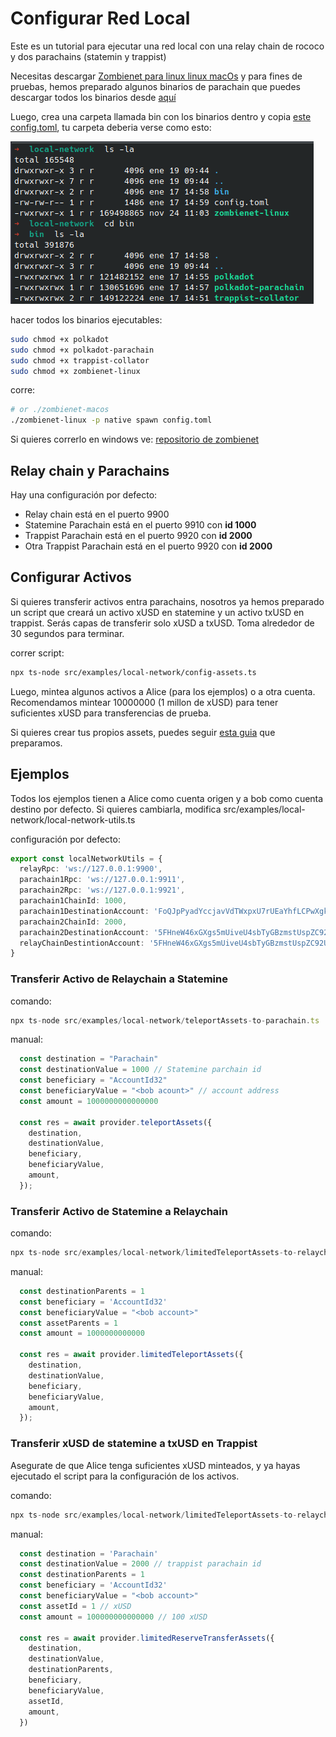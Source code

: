 Configurar Red Local
=======

Este es un tutorial para ejecutar una red local con una relay chain de rococo y dos parachains (statemin y trappist)

Necesitas descargar     <a href="https://github.com/paritytech/zombienet/releases">Zombienet para linux linux macOs</a> y para fines de pruebas, hemos preparado algunos binarios de parachain que  puedes descargar todos los binarios desde <a href="https://drive.google.com/drive/folders/1JOZcJGkeNsLnQ7-1qC6RJx7fltkN4RY_?usp=sharing"> aquí</a>

Luego, crea una carpeta llamada bin con los binarios dentro y copia <a href="./config.toml">este config.toml</a>, tu carpeta deberia verse como esto:

![](../../../.images/local-network/zombienet-folder.png)

hacer todos los binarios ejecutables:

```sh
sudo chmod +x polkadot
sudo chmod +x polkadot-parachain
sudo chmod +x trappist-collator
sudo chmod +x zombienet-linux
```

corre:

```sh
# or ./zombienet-macos
./zombienet-linux -p native spawn config.toml
```

Si quieres correrlo en windows ve: <a href="https://github.com/paritytech/zombienet">repositorio de zombienet</a>

## Relay chain y Parachains

Hay una configuración por defecto:

<ul>
  <li>Relay chain está en el puerto 9900</li>
  <li>Statemine Parachain está en el puerto 9910 con <Strong> id 1000 </strong> </li>
  <li>Trappist Parachain está en el puerto 9920 con <strong> id 2000 </strong> </li>
    <li>Otra Trappist Parachain está en el puerto 9920 con <strong> id 2000 </strong> </li>

</ul>


## Configurar Activos

Si quieres transferir activos entra parachains, nosotros ya hemos preparado un script que creará un activo xUSD en statemine y un activo txUSD en trappist. Serás capas de transferir solo xUSD a txUSD. Toma alrededor de 30 segundos para terminar.

correr script:

```sh
npx ts-node src/examples/local-network/config-assets.ts
```

Luego, mintea algunos activos a Alice (para los ejemplos) o a otra cuenta. Recomendamos mintear 10000000 (1 millon de xUSD) para tener suficientes xUSD para transferencias de prueba.

Si quieres crear tus propios assets, puedes seguir <a href="./manually-config-assets-es.md">esta guia</a> que preparamos.

## Ejemplos

Todos los ejemplos tienen a Alice como cuenta origen y a bob como cuenta destino por defecto. Si quieres cambiarla, modifica src/examples/local-network/local-network-utils.ts

configuración por defecto:

```ts
export const localNetworkUtils = {
  relayRpc: 'ws://127.0.0.1:9900',
  parachain1Rpc: 'ws://127.0.0.1:9911',
  parachain2Rpc: 'ws://127.0.0.1:9921',
  parachain1ChainId: 1000,
  parachain1DestinationAccount: 'FoQJpPyadYccjavVdTWxpxU7rUEaYhfLCPwXgkfD6Zat9QP', // bob account on statemine
  parachain2ChainId: 2000,
  parachain2DestinationAccount: '5FHneW46xGXgs5mUiveU4sbTyGBzmstUspZC92UhjJM694ty', //bob account on trappist
  relayChainDestintionAccount: '5FHneW46xGXgs5mUiveU4sbTyGBzmstUspZC92UhjJM694ty', // bob account on relay
}
```

### Transferir Activo de Relaychain a Statemine

comando:
```ts
npx ts-node src/examples/local-network/teleportAssets-to-parachain.ts
```

manual:
```ts
  const destination = "Parachain"
  const destinationValue = 1000 // Statemine parchain id
  const beneficiary = "AccountId32"
  const beneficiaryValue = "<bob acount>" // account address
  const amount = 1000000000000000

  const res = await provider.teleportAssets({
    destination,
    destinationValue,
    beneficiary,
    beneficiaryValue,
    amount,
  });
```

### Transferir Activo de Statemine a Relaychain

comando:
```ts
npx ts-node src/examples/local-network/limitedTeleportAssets-to-relaychain.ts
```

manual:
```ts
  const destinationParents = 1
  const beneficiary = 'AccountId32'
  const beneficiaryValue = "<bob account>"
  const assetParents = 1
  const amount = 1000000000000

  const res = await provider.limitedTeleportAssets({
    destination,
    destinationValue,
    beneficiary,
    beneficiaryValue,
    amount,
  });
```

### Transferir xUSD de statemine a txUSD en Trappist

Asegurate de que Alice tenga suficientes xUSD minteados, y ya hayas ejecutado el script para la configuración de los activos.

comando:
```ts
npx ts-node src/examples/local-network/limitedTeleportAssets-to-relaychain.ts
```

manual:
```ts
  const destination = 'Parachain'
  const destinationValue = 2000 // trappist parachain id
  const destinationParents = 1
  const beneficiary = 'AccountId32'
  const beneficiaryValue = "<bob account>"
  const assetId = 1 // xUSD
  const amount = 100000000000000 // 100 xUSD

  const res = await provider.limitedReserveTransferAssets({
    destination,
    destinationValue,
    destinationParents,
    beneficiary,
    beneficiaryValue,
    assetId,
    amount,
  })
```
